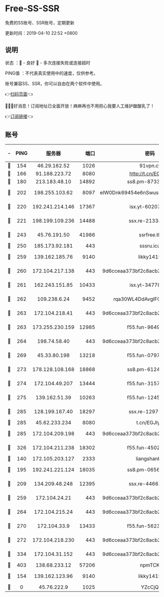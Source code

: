# Free-SS-SSR

免费的SS账号、SSR账号，定期更新

更新时间：2019-04-10 22:52 +0800

## 说明

状态     ：🙂 - 良好 🙁 - 多次连接失败或连接超时

PING值   ：不代表真实使用中的速度，仅供参考。

账号兼容SS、SSR，你可以自由在两个软件中使用。

👉[扫码页面](https://liesauer.github.io/Free-SS-SSR/)👈

🎉🎉🎉好消息！订阅地址已全面开放！麻麻再也不用担心我要人工维护酸酸乳了！

👉[订阅链接](https://www.liesauer.net/yogurt/subscribe?ACCESS_TOKEN=DAYxR3mMaZAsaqUb)👈

## 账号

|-|PING|服务器|端口|密码|加密方式|区域|
|:----:|:----:|:-----:|-----:|:----:|:----:|:----:|
|🙂|154|46.29.162.52|1026|91vpn.cf|rc4-md5|RU|
|🙂|166|91.188.223.72|8080|http://t.cn/EGJIyrl|rc4-md5|RU|
|🙂|180|213.183.48.10|14892|ss8.pm-87338912|rc4-md5|RU|
|🙂|202|198.255.103.62|8097|eIW0Dnk69454e6nSwuspv9DmS201tQ0D|aes-256-cfb|US|
|🙂|220|192.241.214.146|17367|isx.yt-60207601|aes-256-cfb|US|
|🙂|221|198.199.109.236|14488|ssx.re-21338786|aes-256-cfb|US|
|🙂|243|45.76.191.50|41986|ssrfree.tk|aes-256-cfb|SG|
|🙂|250|185.173.92.181|443|sssru.icu|rc4-md5|RU|
|🙂|259|139.162.185.76|9140|likky1415|aes-256-cfb|DE|
|🙂|260|172.104.217.138|443|9d6cceaa373bf2c8acb22e60b6a58be6|aes-256-cfb|US|
|🙂|261|162.243.151.85|10433|isx.yt-34778816|aes-256-cfb|US|
|🙂|262|109.238.6.24|9452|rqa30WL4DdAvgIFG6Fs3znzTa|aes-256-cfb|FR|
|🙂|263|172.104.218.41|443|9d6cceaa373bf2c8acb22e60b6a58be6|aes-256-cfb|US|
|🙂|263|173.255.230.159|12985|f55.fun-96498038|aes-256-cfb|US|
|🙂|264|198.74.58.40|443|9d6cceaa373bf2c8acb22e60b6a58be6|aes-256-cfb|US|
|🙂|269|45.33.80.198|13218|f55.fun-07974196|aes-256-cfb|US|
|🙂|273|178.128.108.168|18868|ss8.pm-61244381|aes-256-cfb|SG|
|🙂|274|172.104.49.207|13444|f55.fun-31573422|aes-256-cfb|SG|
|🙂|275|139.162.51.39|10263|f55.fun-12455143|aes-256-cfb|SG|
|🙂|285|128.199.167.40|18297|ssx.re-12975235|aes-256-cfb|SG|
|🙂|285|45.62.233.234|8080|t.cn/EGJIyrl|rc4-md5|CA|
|🙂|285|172.104.209.198|443|9d6cceaa373bf2c8acb22e60b6a58be6|aes-256-cfb|US|
|🙂|326|172.104.211.238|18302|f55.fun-45027233|aes-256-cfb|US|
|🙂|140|172.105.203.127|2333|liangshanbo|chacha20|JP|
|🙂|195|192.241.221.124|18035|ss8.pm-06567383|aes-256-cfb|US|
|🙂|209|134.209.48.248|12395|ssx.re-44663081|aes-256-cfb|US|
|🙂|259|172.104.24.21|443|9d6cceaa373bf2c8acb22e60b6a58be6|aes-256-cfb|US|
|🙂|264|172.104.215.24|443|9d6cceaa373bf2c8acb22e60b6a58be6|aes-256-cfb|US|
|🙂|270|172.104.33.9|13433|f55.fun-56236009|aes-256-cfb|SG|
|🙂|272|172.104.218.230|443|9d6cceaa373bf2c8acb22e60b6a58be6|aes-256-cfb|US|
|🙂|334|172.104.31.152|443|9d6cceaa373bf2c8acb22e60b6a58be6|aes-256-cfb|US|
|🙂|403|138.68.233.12|57206|npmTCK|rc4-md5|US|
|🙁|154|139.162.123.96|9140|likky1415|aes-256-cfb|JP|
|🙁|0|45.76.222.9|1025|YZcCjQ|rc4-md5|JP|
